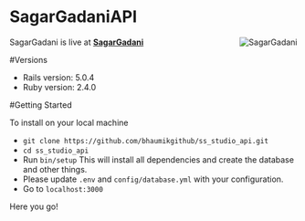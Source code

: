 SagarGadaniAPI
=======

<img src="http://104.251.216.241/sites/sagargadani/ss_studio_api/public/logo.png" align="right" title="SagarGadani">

SagarGadani is live at **[SagarGadani](http://www.sagargadani.com)**

#Versions

* Rails version: 5.0.4
* Ruby version: 2.4.0

#Getting Started

To install on your local machine

* `git clone https://github.com/bhaumikgithub/ss_studio_api.git`
* `cd ss_studio_api`
* Run `bin/setup`
  This will install all dependencies and create the database and other things.
* Please update `.env` and `config/database.yml` with your configuration.
* Go to `localhost:3000`

Here you go!




